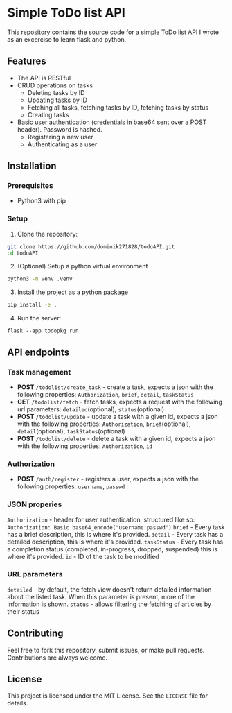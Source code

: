 # Simple ToDo list API
This repository contains the source code for a simple ToDo list API I wrote as an excercise to learn flask and python.
## Features
* The API is RESTful
* CRUD operations on tasks
    * Deleting tasks by ID
    * Updating tasks by ID
    * Fetching all tasks, fetching tasks by ID, fetching tasks by status
    * Creating tasks
* Basic user authentication (credentials in base64 sent over a POST header). Password is hashed.
    * Registering a new user
    * Authenticating as a user
## Installation
### Prerequisites
- Python3 with pip
### Setup
1. Clone the repository:
```bash
git clone https://github.com/dominik271828/todoAPI.git
cd todoAPI
```
2. (Optional) Setup a python virtual environment
```bash
python3 -m venv .venv
```
3. Install the project as a python package
```bash
pip install -e .
```
4. Run the server:
```
flask --app todopkg run
```

## API endpoints
### Task management
- **POST** `/todolist/create_task` - create a task, expects a json with the following properties: `Authorization`, `brief`, `detail`, `taskStatus`
- **GET** `/todolist/fetch` - fetch tasks, expects a request with the following url parameters:
`detailed`(optional), `status`(optional)
- **POST** `/todolist/update` - update a task with a given id, expects a json with the following properties: `Authorization`, `brief`(optional), `detail`(optional), `taskStatus`(optional)
- **POST** `/todolist/delete` - delete a task with a given id, expects a json with the following properties: `Authorization`, `id`
### Authorization
- **POST** `/auth/register` - registers a user, expects a json with the following properties: `username`, `passwd`
### JSON properies
`Authorization` - header for user authentication, structured like so: `Authorization: Basic base64_encode("username:passwd")`
`brief` - Every task has a brief description, this is where it's provided.
`detail` - Every task has a detailed description, this is where it's provided.
`taskStatus` - Every task has a completion status (completed, in-progress, dropped, suspended) this is where it's provided.
`id` - ID of the task to be modified
### URL parameters
`detailed` - by default, the fetch view doesn't return detailed information about the listed task. When this parameter is present, more of the information is shown.
`status` - allows filtering the fetching of articles by their status

## Contributing

Feel free to fork this repository, submit issues, or make pull requests. Contributions are always welcome.

## License

This project is licensed under the MIT License. See the `LICENSE` file for details.


